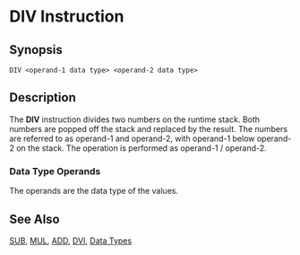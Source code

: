 # DIV Instruction

## Synopsis

```
DIV <operand-1 data type> <operand-2 data type>
```

## Description

The **DIV** instruction divides two numbers on the runtime stack.
Both numbers are popped off the stack and replaced by the result.
The numbers are referred to as operand-1 and operand-2, with
operand-1 below operand-2 on the stack. The operation is performed as
operand-1 / operand-2.

### Data Type Operands

The operands are the data type of the values.

## See Also

[SUB](/icode/mne/sub), [MUL](/icode/mne/mul), [ADD](/icode/mne/add),
[DVI](/icode/mne/dvi), [Data Types](/icode/types)

